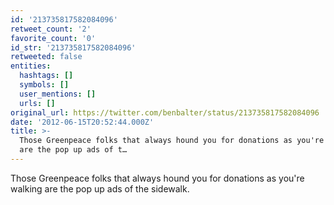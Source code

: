 ```yaml
---
id: '213735817582084096'
retweet_count: '2'
favorite_count: '0'
id_str: '213735817582084096'
retweeted: false
entities:
  hashtags: []
  symbols: []
  user_mentions: []
  urls: []
original_url: https://twitter.com/benbalter/status/213735817582084096
date: '2012-06-15T20:52:44.000Z'
title: >-
  Those Greenpeace folks that always hound you for donations as you're walking
  are the pop up ads of t…
---
```


Those Greenpeace folks that always hound you for donations as you're walking are the pop up ads of the sidewalk.